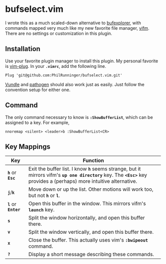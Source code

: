 # bufselect.vim

I wrote this as a much scaled-down alternative to [bufexplorer](https://github.com/jlanzarotta/bufexplorer), with commands mapped very much like my new favorite file manager, [vifm](http://vifm.info/). There are no settings or customization in this plugin.

## Installation

Use your favorite plugin manager to install this plugin. My personal favorite is [vim-plug](https://github.com/junegunn/vim-plug). In your **`.vimrc`**, add the following line.
```
Plug 'git@github.com:PhilRunninger/bufselect.vim.git'
```

[Vundle](https://github.com/VundleVim/Vundle.vim) and [pathogen](https://github.com/tpope/vim-pathogen) should also work just as easily. Just follow the convention setup for either one.

## Command

The only command necessary to know is **`:ShowBufferList`**, which can be assigned to a key. For example,
```
nnoremap <silent> <leader>b :ShowBufferList<CR>
```

## Key Mappings

Key | Function
---|---
**`h`** or **`Esc`** | Exit the buffer list. I know **`h`** seems strange, but it mirrors vifm's **`up one directory`** key. The **`<Esc>`** key provides a (perhaps) more intuitive alternative.
**`j`**/**`k`** | Move down or up the list. Other motions will work too, but not **`h`** or **`l`**.
**`l`** or **`Enter`** | Open this buffer in the window. This mirrors vifm's **`launch`** key.
**`s`** | Split the window horizontally, and open this buffer there.
**`v`** | Split the window vertically, and open this buffer there.
**`x`** | Close the buffer. This actually uses vim's **`:bwipeout`** command.
**`?`** | Display a short message describing these commands.
